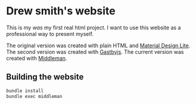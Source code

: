 # Drew smith's website

This is my _was_ my first real html project. I want to use this website as a professional way to present myself.

The original version was created with plain HTML and [Material Design Lite](http://getmdl.io/).
The second version was created with [Gastbyjs](https://www.gatsbyjs.com/).
The current version was created with [Middleman](https://middlemanapp.com/).

## Building the website

```sh
bundle install
bundle exec middleman
```
